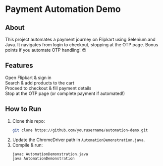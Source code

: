 # Payment Automation Demo 

## About
This project automates a payment journey on Flipkart using Selenium and Java. It navigates from login to checkout, stopping at the OTP page. Bonus points if you automate OTP handling! 😉

## Features
 Open Flipkart & sign in  
 Search & add products to the cart  
 Proceed to checkout & fill payment details  
 Stop at the OTP page (or complete payment if automated!)  

## How to Run
1. Clone this repo:
   ```sh
   git clone https://github.com/yourusername/automation-demo.git
   ```
2. Update the ChromeDriver path in `AutomationDemonstration.java`.
3. Compile & run:
   ```sh
   javac AutomationDemonstration.java
   java AutomationDemonstration
   ```

